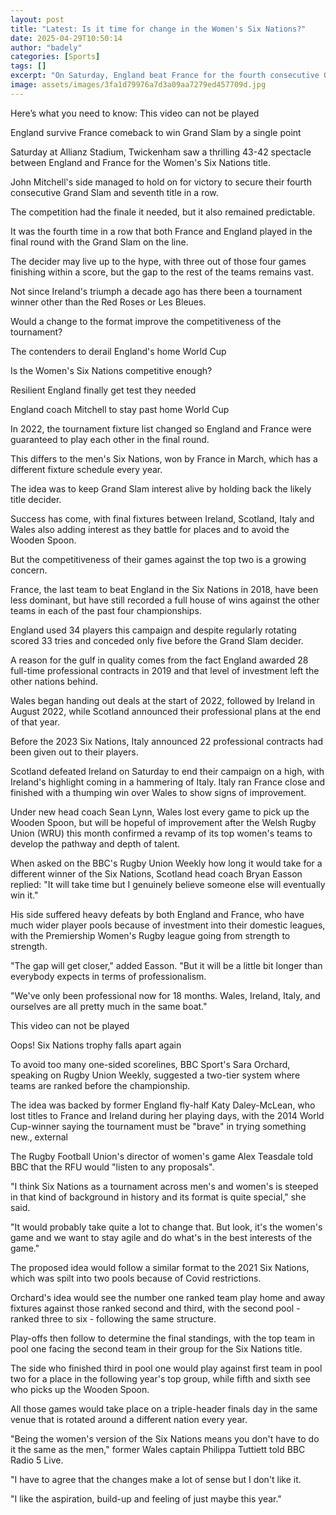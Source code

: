 ```yaml
---
layout: post
title: "Latest: Is it time for change in the Women's Six Nations?"
date: 2025-04-29T10:50:14
author: "badely"
categories: [Sports]
tags: []
excerpt: "On Saturday, England beat France for the fourth consecutive Grand Slam decider in the Women's Six Nations, is it time to change the format to increase"
image: assets/images/3fa1d79976a7d3a09aa7279ed457709d.jpg
---
```


Here’s what you need to know: This video can not be played

England survive France comeback to win Grand Slam by a single point

Saturday at Allianz Stadium, Twickenham saw a thrilling 43-42 spectacle between England and France for the Women's Six Nations title.

John Mitchell's side managed to hold on for victory to secure their fourth consecutive Grand Slam and seventh title in a row.

The competition had the finale it needed, but it also remained predictable.

It was the fourth time in a row that both France and England played in the final round with the Grand Slam on the line.

The decider may live up to the hype, with three out of those four games finishing within a score, but the gap to the rest of the teams remains vast.

Not since Ireland's triumph a decade ago has there been a tournament winner other than the Red Roses or Les Bleues.

Would a change to the format improve the competitiveness of the tournament?

The contenders to derail England's home World Cup

Is the Women's Six Nations competitive enough?

Resilient England finally get test they needed

England coach Mitchell to stay past home World Cup

In 2022, the tournament fixture list changed so England and France were guaranteed to play each other in the final round.

This differs to the men's Six Nations, won by France in March, which has a different fixture schedule every year.

The idea was to keep Grand Slam interest alive by holding back the likely title decider.

Success has come, with final fixtures between Ireland, Scotland, Italy and Wales also adding interest as they battle for places and to avoid the Wooden Spoon.

But the competitiveness of their games against the top two is a growing concern.

France, the last team to beat England in the Six Nations in 2018, have been less dominant, but have still recorded a full house of wins against the other teams in each of the past four championships.

England used 34 players this campaign and despite regularly rotating scored 33 tries and conceded only five before the Grand Slam decider.

A reason for the gulf in quality comes from the fact England awarded 28 full-time professional contracts in 2019 and that level of investment left the other nations behind.

Wales began handing out deals at the start of 2022, followed by Ireland in August 2022, while Scotland announced their professional plans at the end of that year.

Before the 2023 Six Nations, Italy announced 22 professional contracts had been given out to their players.

Scotland defeated Ireland on Saturday to end their campaign on a high, with Ireland's highlight coming in a hammering of Italy. Italy ran France close and finished with a thumping win over Wales to show signs of improvement.

Under new head coach Sean Lynn, Wales lost every game to pick up the Wooden Spoon, but will be hopeful of improvement after the Welsh Rugby Union (WRU) this month confirmed a revamp of its top women's teams to develop the pathway and depth of talent.

When asked on the BBC's Rugby Union Weekly how long it would take for a different winner of the Six Nations, Scotland head coach Bryan Easson replied: "It will take time but I genuinely believe someone else will eventually win it."

His side suffered heavy defeats by both England and France, who have much wider player pools because of investment into their domestic leagues, with the Premiership Women's Rugby league going from strength to strength.

"The gap will get closer," added Easson. "But it will be a little bit longer than everybody expects in terms of professionalism.

"We've only been professional now for 18 months. Wales, Ireland, Italy, and ourselves are all pretty much in the same boat."

This video can not be played

Oops! Six Nations trophy falls apart again

To avoid too many one-sided scorelines, BBC Sport's Sara Orchard, speaking on Rugby Union Weekly, suggested a two-tier system where teams are ranked before the championship.

The idea was backed by former England fly-half Katy Daley-McLean, who lost titles to France and Ireland during her playing days, with the 2014 World Cup-winner saying the tournament must be "brave" in trying something new., external

The Rugby Football Union's director of women's game Alex Teasdale told BBC that the RFU would "listen to any proposals".

"I think Six Nations as a tournament across men's and women's is steeped in that kind of background in history and its format is quite special," she said.

"It would probably take quite a lot to change that. But look, it's the women's game and we want to stay agile and do what's in the best interests of the game."

The proposed idea would follow a similar format to the 2021 Six Nations, which was spilt into two pools because of Covid restrictions.

Orchard's idea would see the number one ranked team play home and away fixtures against those ranked second and third, with the second pool - ranked three to six - following the same structure.

Play-offs then follow to determine the final standings, with the top team in pool one facing the second team in their group for the Six Nations title.

The side who finished third in pool one would play against first team in pool two for a place in the following year's top group, while fifth and sixth see who picks up the Wooden Spoon.

All those games would take place on a triple-header finals day in the same venue that is rotated around a different nation every year.

"Being the women's version of the Six Nations means you don't have to do it the same as the men," former Wales captain Philippa Tuttiett told BBC Radio 5 Live.

"I have to agree that the changes make a lot of sense but I don't like it.

"I like the aspiration, build-up and feeling of just maybe this year."

